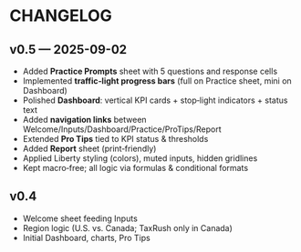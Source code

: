 # CHANGELOG

## v0.5 — 2025-09-02
- Added **Practice Prompts** sheet with 5 questions and response cells
- Implemented **traffic‑light progress bars** (full on Practice sheet, mini on Dashboard)
- Polished **Dashboard**: vertical KPI cards + stop‑light indicators + status text
- Added **navigation links** between Welcome/Inputs/Dashboard/Practice/ProTips/Report
- Extended **Pro Tips** tied to KPI status & thresholds
- Added **Report** sheet (print‑friendly)
- Applied Liberty styling (colors), muted inputs, hidden gridlines
- Kept macro‑free; all logic via formulas & conditional formats

## v0.4
- Welcome sheet feeding Inputs
- Region logic (U.S. vs. Canada; TaxRush only in Canada)
- Initial Dashboard, charts, Pro Tips

